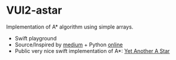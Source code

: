 # VUI2-astar

Implementation of A* algorithm using simple arrays.

  - Swift playground
  - Source/Inspired by [medium][medium-astar] + Python [online][python-online]
  - Public very nice swift implementation of A*: [Yet Another A Star][yet-another-astar-github]

   [medium-astar]: <https://medium.com/@nicholas.w.swift/easy-a-star-pathfinding-7e6689c7f7b2>
   [python-online]: <https://repl.it/languages/python3?lite=&classroom_template=&outputonly=&fileName=>
   [yet-another-astar-github]: <https://github.com/rodionovd/YetAnotherAStar>
